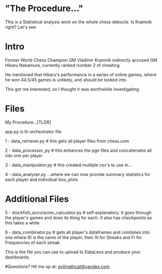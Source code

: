 # "The Procedure..."
This is a Statistical analysis work on the whole chess debocle. Is Kramnik right? Let's see.

# Intro
Former World Chess Champion GM Vladimir Kramnik indirectly accused GM Hikaru Nakamura, currently ranked number 2 of cheating.

He mentioned that Hikaru's performance in a series of online games, where he won 44.5/45 games is unlikely, and should be looked into.

This got me interested, so I thought it was worthwhile investigating.

# Files
My Procedure...[TLDR]

app.py is th orchestrator file

1 - data_retriever.py   # this gets all player files from chess.com

2 - data_processor_py # this enhances the pgn files and concatenates all into one per player

3 - data_manipulator.py # this created multiple csv's to use in...

4 - data_analyzer.py ...where we can now provide summary statistics for each player and individual box_plots

# Additional Files
5 - stockfish_accuracies_calculator.py # self explanatory. It goes through the player's games and does its thing for each. It also has checkpoints as this takes a while

6 - data_combinator.py # gets all player's dataframes and combines into one where ID is the name of the player, then Xi for Streaks and Fi for Frequencies of each streak.

This is the file you can use to upload to DataLens and produce your dashboards.

#Questions?
Hit me up at: evilmathcat@yandex.com
